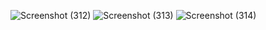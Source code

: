 ![Screenshot (312)](https://github.com/anaungureanu03/Advanced-Programming-2024/assets/126103134/4191a7dd-76b1-4ece-b134-b9a845b97c26)
![Screenshot (313)](https://github.com/anaungureanu03/Advanced-Programming-2024/assets/126103134/dc51e521-d4b3-4505-8455-24612ecca3cf)
![Screenshot (314)](https://github.com/anaungureanu03/Advanced-Programming-2024/assets/126103134/55b4de8d-b83c-414e-8ffd-dd9a8274c9d5)
